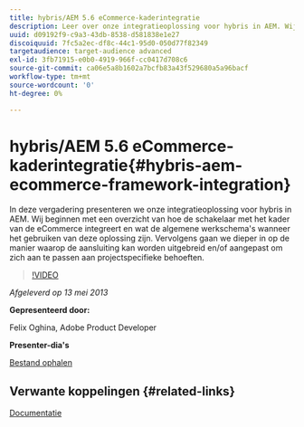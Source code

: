 ```yaml
---
title: hybris/AEM 5.6 eCommerce-kaderintegratie
description: Leer over onze integratieoplossing voor hybris in AEM. Wij beginnen met een overzicht van hoe de schakelaar met het kader van de eCommerce integreert en wat de algemene werkschema's wanneer het gebruiken van deze oplossing zijn. Vervolgens gaan we dieper in op de manier waarop de aansluiting kan worden uitgebreid en/of aangepast om zich aan te passen aan projectspecifieke behoeften.
uuid: d09192f9-c9a3-43db-8538-d581838e1e27
discoiquuid: 7fc5a2ec-df8c-44c1-95d0-050d77f82349
targetaudience: target-audience advanced
exl-id: 3fb71915-e0b0-4919-966f-cc0417d708c6
source-git-commit: ca06e5a8b1602a7bcfb83a43f529680a5a96bacf
workflow-type: tm+mt
source-wordcount: '0'
ht-degree: 0%

---
```


# hybris/AEM 5.6 eCommerce-kaderintegratie{#hybris-aem-ecommerce-framework-integration}

In deze vergadering presenteren we onze integratieoplossing voor hybris in AEM. Wij beginnen met een overzicht van hoe de schakelaar met het kader van de eCommerce integreert en wat de algemene werkschema&#39;s wanneer het gebruiken van deze oplossing zijn. Vervolgens gaan we dieper in op de manier waarop de aansluiting kan worden uitgebreid en/of aangepast om zich aan te passen aan projectspecifieke behoeften.

>[!VIDEO](https://video.tv.adobe.com/v/19578/?quality=9)

*Afgeleverd op 13 mei 2013*

**Gepresenteerd door:**

Felix Oghina, Adobe Product Developer

**Presenter-dia&#39;s**

[Bestand ophalen](assets/hybris-aem-5-6-ecommerce-framework-integration.pdf)

## Verwante koppelingen {#related-links}

[Documentatie](https://docs.adobe.com/content/docs/en/cq/5-6-1/ecommerce/eCommerce-framework.html#Deploying%20eCommerce%20with%20hybris)

<!--
[Get back to the Overview](https://helpx.adobe.com/experience-manager/kt/eseminars/gems/aem-index.html)
-->
